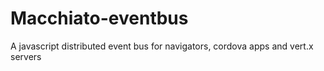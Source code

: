 Macchiato-eventbus
==================

A javascript distributed event bus for navigators, cordova apps and vert.x servers
